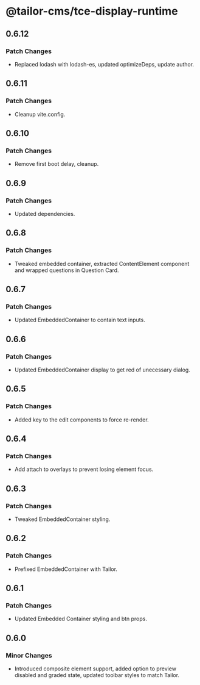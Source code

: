 # @tailor-cms/tce-display-runtime

## 0.6.12

### Patch Changes

- Replaced lodash with lodash-es, updated optimizeDeps, update author.

## 0.6.11

### Patch Changes

- Cleanup vite.config.

## 0.6.10

### Patch Changes

- Remove first boot delay, cleanup.

## 0.6.9

### Patch Changes

- Updated dependencies.

## 0.6.8

### Patch Changes

- Tweaked embedded container, extracted ContentElement component and wrapped questions in Question Card.

## 0.6.7

### Patch Changes

- Updated EmbeddedContainer to contain text inputs.

## 0.6.6

### Patch Changes

- Updated EmbeddedContainer display to get red of unecessary dialog.

## 0.6.5

### Patch Changes

- Added key to the edit components to force re-render.

## 0.6.4

### Patch Changes

- Add attach to overlays to prevent losing element focus.

## 0.6.3

### Patch Changes

- Tweaked EmbeddedContainer styling.

## 0.6.2

### Patch Changes

- Prefixed EmbeddedContainer with Tailor.

## 0.6.1

### Patch Changes

- Updated Embedded Container styling and btn props.

## 0.6.0

### Minor Changes

- Introduced composite element support, added option to preview disabled and
  graded state, updated toolbar styles to match Tailor.
